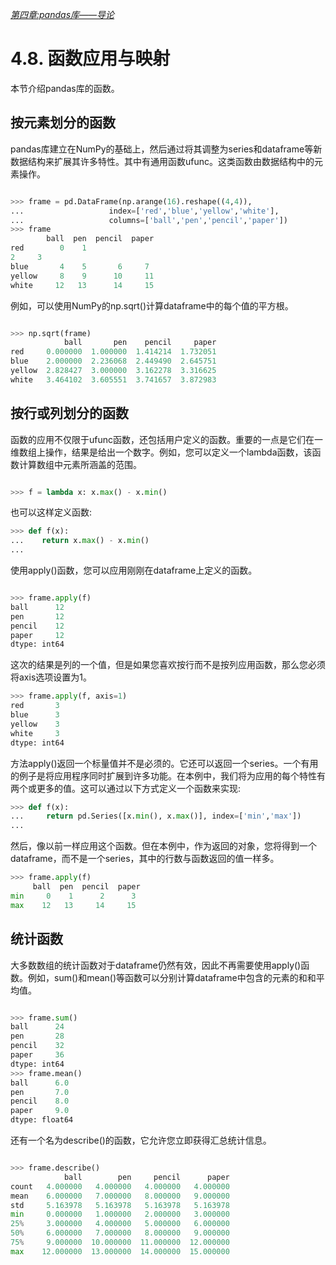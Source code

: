 

[*第四章:pandas库——导论*](./README.md)

# 4.8. 函数应用与映射

本节介绍pandas库的函数。

## 按元素划分的函数

pandas库建立在NumPy的基础上，然后通过将其调整为series和dataframe等新数据结构来扩展其许多特性。其中有通用函数ufunc。这类函数由数据结构中的元素操作。

```python

>>> frame = pd.DataFrame(np.arange(16).reshape((4,4)),
...                   index=['red','blue','yellow','white'],
...                   columns=['ball','pen','pencil','paper'])
>>> frame
        ball  pen  pencil  paper
red        0    1    
2     3
blue       4    5       6     7
yellow     8    9      10     11
white     12   13      14     15
```

例如，可以使用NumPy的np.sqrt()计算dataframe中的每个值的平方根。

```python

>>> np.sqrt(frame)
            ball       pen    pencil     paper
red     0.000000  1.000000  1.414214  1.732051
blue    2.000000  2.236068  2.449490  2.645751
yellow  2.828427  3.000000  3.162278  3.316625
white   3.464102  3.605551  3.741657  3.872983
```

## 按行或列划分的函数

函数的应用不仅限于ufunc函数，还包括用户定义的函数。重要的一点是它们在一维数组上操作，结果是给出一个数字。例如，您可以定义一个lambda函数，该函数计算数组中元素所涵盖的范围。

```python

>>> f = lambda x: x.max() - x.min()
```

也可以这样定义函数:

```python
>>> def f(x):
...    return x.max() - x.min()
...
```
使用apply()函数，您可以应用刚刚在dataframe上定义的函数。

```python

>>> frame.apply(f)
ball      12
pen       12
pencil    12
paper     12
dtype: int64
```

这次的结果是列的一个值，但是如果您喜欢按行而不是按列应用函数，那么您必须将axis选项设置为1。

```python
>>> frame.apply(f, axis=1)
red       3
blue      3
yellow    3
white     3
dtype: int64
```

方法apply()返回一个标量值并不是必须的。它还可以返回一个series。一个有用的例子是将应用程序同时扩展到许多功能。在本例中，我们将为应用的每个特性有两个或更多的值。这可以通过以下方式定义一个函数来实现:

```python
>>> def f(x):
...     return pd.Series([x.min(), x.max()], index=['min','max'])
...
```

然后，像以前一样应用这个函数。但在本例中，作为返回的对象，您将得到一个dataframe，而不是一个series，其中的行数与函数返回的值一样多。

```python
>>> frame.apply(f)
     ball  pen  pencil  paper
min     0    1      2      3
max    12   13     14     15
```


## 统计函数

大多数数组的统计函数对于dataframe仍然有效，因此不再需要使用apply()函数。例如，sum()和mean()等函数可以分别计算dataframe中包含的元素的和和平均值。

```python

>>> frame.sum()
ball      24
pen       28
pencil    32
paper     36
dtype: int64
>>> frame.mean()
ball      6.0
pen       7.0
pencil    8.0
paper     9.0
dtype: float64
```

还有一个名为describe()的函数，它允许您立即获得汇总统计信息。

```python

>>> frame.describe()
            ball        pen     pencil      paper
count   4.000000   4.000000   4.000000   4.000000
mean    6.000000   7.000000   8.000000   9.000000
std     5.163978   5.163978   5.163978   5.163978
min     0.000000   1.000000   2.000000   3.000000
25%     3.000000   4.000000   5.000000   6.000000
50%     6.000000   7.000000   8.000000   9.000000
75%     9.000000  10.000000  11.000000  12.000000
max    12.000000  13.000000  14.000000  15.000000
```


